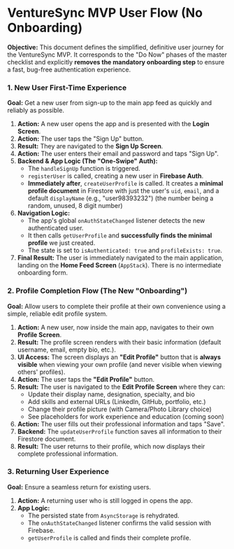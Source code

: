 # **VentureSync MVP User Flow (No Onboarding)**

**Objective:** This document defines the simplified, definitive user journey for the VentureSync MVP. It corresponds to the "Do Now" phases of the master checklist and explicitly **removes the mandatory onboarding step** to ensure a fast, bug-free authentication experience.

### **1\. New User First-Time Experience**

**Goal:** Get a new user from sign-up to the main app feed as quickly and reliably as possible.

1. **Action:** A new user opens the app and is presented with the **Login Screen**.  
2. **Action:** The user taps the "Sign Up" button.  
3. **Result:** They are navigated to the **Sign Up Screen**.  
4. **Action:** The user enters their email and password and taps "Sign Up".  
5. **Backend & App Logic (The "One-Swipe" Auth):**  
   * The `handleSignUp` function is triggered.  
   * `registerUser` is called, creating a new user in **Firebase Auth**.  
   * **Immediately after**, `createUserProfile` is called. It creates a **minimal profile document** in Firestore with just the user's `uid`, `email`, and a default `displayName` (e.g., "user98393232") (the number being a random, unused, 8 digit number)  
6. **Navigation Logic:**  
   * The app's global `onAuthStateChanged` listener detects the new authenticated user.  
   * It then calls `getUserProfile` and **successfully finds the minimal profile** we just created.  
   * The state is set to `isAuthenticated: true` and `profileExists: true`.  
7. **Final Result:** The user is immediately navigated to the main application, landing on the **Home Feed Screen** (`AppStack`). There is no intermediate onboarding form.

### **2\. Profile Completion Flow (The New "Onboarding")**

**Goal:** Allow users to complete their profile at their own convenience using a simple, reliable edit profile system.

1. **Action:** A new user, now inside the main app, navigates to their own **Profile Screen**.  
2. **Result:** The profile screen renders with their basic information (default username, email, empty bio, etc.).  
3. **UI Access:** The screen displays an **"Edit Profile"** button that is **always visible** when viewing your own profile (and never visible when viewing others' profiles).  
4. **Action:** The user taps the **"Edit Profile"** button.  
5. **Result:** The user is navigated to the **Edit Profile Screen** where they can:
   - Update their display name, designation, specialty, and bio
   - Add skills and external URLs (LinkedIn, GitHub, portfolio, etc.)
   - Change their profile picture (with Camera/Photo Library choice)
   - See placeholders for work experience and education (coming soon)
6. **Action:** The user fills out their professional information and taps "Save".  
7. **Backend:** The `updateUserProfile` function saves all information to their Firestore document.  
8. **Result:** The user returns to their profile, which now displays their complete professional information.

### **3\. Returning User Experience**

**Goal:** Ensure a seamless return for existing users.

1. **Action:** A returning user who is still logged in opens the app.  
2. **App Logic:**  
   * The persisted state from `AsyncStorage` is rehydrated.  
   * The `onAuthStateChanged` listener confirms the valid session with Firebase.  
   * `getUserProfile` is called and finds their complete profile.

